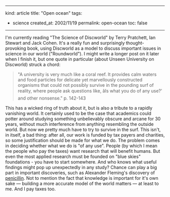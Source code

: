 -----
kind: article
title: "Open ocean"
tags:
- science
created_at: 2002/11/19
permalink: open-ocean
toc: false
-----

<p>I'm currently reading "The Science of Discworld" by Terry Pratchett, Ian Stewart and Jack Cohen. It's a really fun and surprisingly thought-provoking book, using Discworld as a model to discuss important issues in science in our world ("Roundworld"). I might write a longer post on it later when I finish it, but one quote in particular (about Unseen University on Discworld) struck a chord: </p>

<blockquote>
<p>"A university is very much like a coral reef. It provides calm waters and food
particles for delicate yet marvellously constructed organisms that could not possibly survive
in the pounding surf of reality, where people ask questions like, âIs what you do
of any use?' and other nonsense." p. 142-143
</p>
</blockquote>

<p>This has a wicked ring of truth about it, but is also a tribute to a rapidly vanishing world. It certainly used to be the case that academics could potter around studying something unbelievably obscure and arcane for 30 years, without much interference from anything resembling the outside world. But now we pretty much have to try to survive in the surf. This isn't, in itself, a bad thing: after all, our work is funded by tax payers and charities, so some justification should be made for what we do. The problem comes in deciding whether what we do is "of any use". People (by which I mean the people who pay the taxes) want research that will benefit humans. But even the most applied research must be founded on "blue skies" foundations - you have to start somewhere. And who knows what useful findings might pop up unexpectedly in any study? Chance can play a big part in important discoveries, such as Alexander Fleming's discovery of <a href="http://nh.essortment.com/alexanderflemin_rmkm.htm">penicillin</a>. Not to mention the fact that knowledge is important for it's own sake &mdash; building a more accurate model of the world matters &mdash; at least to me. And I pay taxes too.</p>
